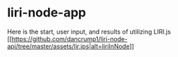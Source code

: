 # liri-node-app

Here is the start, user input, and results of utilizing LIRI.js
</n>
[[https://github.com/dancrump1/liri-node-api/tree/master/assets/lir.jps|alt=liriInNode]]

